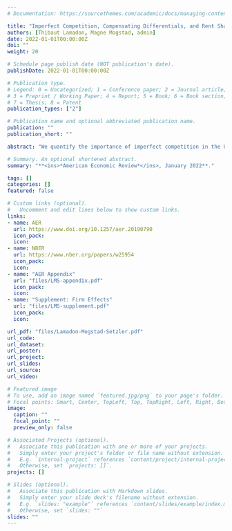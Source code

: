 ```yaml
---
# Documentation: https://sourcethemes.com/academic/docs/managing-content/

title: "Imperfect Competition, Compensating Differentials, and Rent Sharing in the U.S. Labor Market"
authors: [Thibaut Lamadon, Magne Mogstad, admin]
date: 2022-01-01T00:00:00Z
doi: ""
weight: 20

# Schedule page publish date (NOT publication's date).
publishDate: 2022-01-01T00:00:00Z

# Publication type.
# Legend: 0 = Uncategorized; 1 = Conference paper; 2 = Journal article;
# 3 = Preprint / Working Paper; 4 = Report; 5 = Book; 6 = Book section;
# 7 = Thesis; 8 = Patent
publication_types: ["2"]

# Publication name and optional abbreviated publication name.
publication: ""
publication_short: ""

abstract: "We quantify the importance of imperfect competition in the U.S. labor market by estimating the size of labor market rents earned by American firms and workers. We construct a matched employer-employee panel data set by combining the universe of U.S. business and worker tax records for the period 2001–2015. Using this panel data, we identify and estimate an equilibrium model of the labor market with two-sided heterogeneity where workers view forms as imperfect substitutes because of heterogeneous preferences over non-wage job characteristics. The model allows us to draw inference about imperfect competition, worker sorting, compensating differentials, and rent sharing."

# Summary. An optional shortened abstract.
summary: "**<ins>*American Economic Review*</ins>, January 2022**."

tags: []
categories: []
featured: false

# Custom links (optional).
#   Uncomment and edit lines below to show custom links.
links:
- name: AER
  url: https://www.doi.org/10.1257/aer.20190790
  icon_pack: 
  icon: 
- name: NBER
  url: https://www.nber.org/papers/w25954
  icon_pack: 
  icon: 
- name: "AER Appendix"
  url: "files/LMS-appendix.pdf"
  icon_pack: 
  icon:  
- name: "Supplement: Firm Effects"
  url: "files/LMS-supplement.pdf"
  icon_pack: 
  icon: 

url_pdf: "files/Lamadon-Mogstad-Setzler.pdf"
url_code:
url_dataset:
url_poster:
url_project:
url_slides:
url_source:
url_video:

# Featured image
# To use, add an image named `featured.jpg/png` to your page's folder. 
# Focal points: Smart, Center, TopLeft, Top, TopRight, Left, Right, BottomLeft, Bottom, BottomRight.
image:
  caption: ""
  focal_point: ""
  preview_only: false

# Associated Projects (optional).
#   Associate this publication with one or more of your projects.
#   Simply enter your project's folder or file name without extension.
#   E.g. `internal-project` references `content/project/internal-project/index.md`.
#   Otherwise, set `projects: []`.
projects: []

# Slides (optional).
#   Associate this publication with Markdown slides.
#   Simply enter your slide deck's filename without extension.
#   E.g. `slides: "example"` references `content/slides/example/index.md`.
#   Otherwise, set `slides: ""`
slides: ""
---
```


